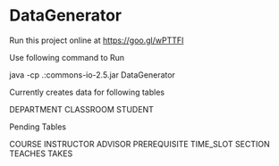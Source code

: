 # DataGenerator

Run this project online at https://goo.gl/wPTTFI

Use following command to Run 

java -cp .:commons-io-2.5.jar DataGenerator

Currently creates data for following tables

DEPARTMENT
CLASSROOM
STUDENT


Pending Tables

COURSE
INSTRUCTOR
ADVISOR
PREREQUISITE
TIME_SLOT
SECTION
TEACHES
TAKES
